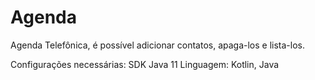 # Agenda
Agenda Telefônica, é possível adicionar contatos, apaga-los e lista-los.

Configurações necessárias: 
SDK Java 11
Linguagem:
Kotlin, Java



